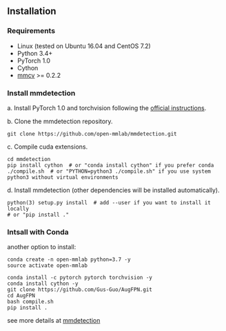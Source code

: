 ## Installation

### Requirements

- Linux (tested on Ubuntu 16.04 and CentOS 7.2)
- Python 3.4+
- PyTorch 1.0
- Cython
- [mmcv](https://github.com/open-mmlab/mmcv) >= 0.2.2

### Install mmdetection

a. Install PyTorch 1.0 and torchvision following the [official instructions](https://pytorch.org/).

b. Clone the mmdetection repository.

```shell
git clone https://github.com/open-mmlab/mmdetection.git
```

c. Compile cuda extensions.

```shell
cd mmdetection
pip install cython  # or "conda install cython" if you prefer conda
./compile.sh  # or "PYTHON=python3 ./compile.sh" if you use system python3 without virtual environments
```

d. Install mmdetection (other dependencies will be installed automatically).

```shell
python(3) setup.py install  # add --user if you want to install it locally
# or "pip install ."
```



### Intsall with Conda
another option to install:

```shell
conda create -n open-mmlab python=3.7 -y
source activate open-mmlab

conda install -c pytorch pytorch torchvision -y
conda install cython -y
git clone https://github.com/Gus-Guo/AugFPN.git
cd AugFPN
bash compile.sh
pip install .
```
see more details at [mmdetection](https://github.com/open-mmlab/mmdetection)

